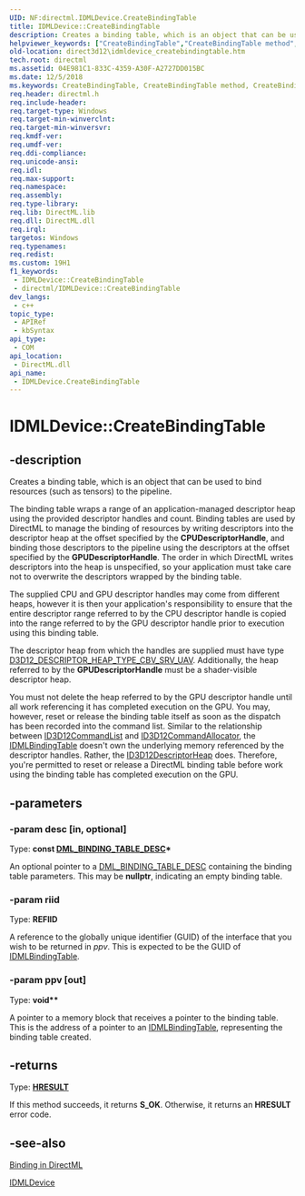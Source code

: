 ```yaml
---
UID: NF:directml.IDMLDevice.CreateBindingTable
title: IDMLDevice::CreateBindingTable
description: Creates a binding table, which is an object that can be used to bind resources (such as tensors) to the pipeline.
helpviewer_keywords: ["CreateBindingTable","CreateBindingTable method","CreateBindingTable method","IDMLDevice interface","IDMLDevice interface","CreateBindingTable method","IDMLDevice.CreateBindingTable","IDMLDevice::CreateBindingTable","direct3d12.idmldevice_createbindingtable","directml/IDMLDevice::CreateBindingTable"]
old-location: direct3d12\idmldevice_createbindingtable.htm
tech.root: directml
ms.assetid: 04E981C1-833C-4359-A30F-A2727DD015BC
ms.date: 12/5/2018
ms.keywords: CreateBindingTable, CreateBindingTable method, CreateBindingTable method,IDMLDevice interface, IDMLDevice interface,CreateBindingTable method, IDMLDevice.CreateBindingTable, IDMLDevice::CreateBindingTable, direct3d12.idmldevice_createbindingtable, directml/IDMLDevice::CreateBindingTable
req.header: directml.h
req.include-header: 
req.target-type: Windows
req.target-min-winverclnt: 
req.target-min-winversvr: 
req.kmdf-ver: 
req.umdf-ver: 
req.ddi-compliance: 
req.unicode-ansi: 
req.idl: 
req.max-support: 
req.namespace: 
req.assembly: 
req.type-library: 
req.lib: DirectML.lib
req.dll: DirectML.dll
req.irql: 
targetos: Windows
req.typenames: 
req.redist: 
ms.custom: 19H1
f1_keywords:
 - IDMLDevice::CreateBindingTable
 - directml/IDMLDevice::CreateBindingTable
dev_langs:
 - c++
topic_type:
 - APIRef
 - kbSyntax
api_type:
 - COM
api_location:
 - DirectML.dll
api_name:
 - IDMLDevice.CreateBindingTable
---
```


# IDMLDevice::CreateBindingTable


## -description

Creates a binding table, which is an object that can be used to bind resources (such as tensors) to the pipeline.

The binding table wraps a range of an application-managed descriptor heap using the provided descriptor handles
        and count.  Binding tables are used by DirectML to manage the binding of resources by writing descriptors into
        the descriptor heap at the offset specified by the <b>CPUDescriptorHandle</b>, and binding those descriptors to the
        pipeline using the descriptors at the offset specified by the <b>GPUDescriptorHandle</b>. The order in which
        DirectML writes descriptors into the heap is unspecified, so your application must take care not to overwrite the
        descriptors wrapped by the binding table.

The supplied CPU and GPU descriptor handles may come from different heaps, however it is then your
        application's responsibility to ensure that the entire descriptor range referred to by the CPU descriptor
        handle is copied into the range referred to by the GPU descriptor handle prior to execution using this binding
        table.

The descriptor heap from which the handles are supplied must have type <a href="https://docs.microsoft.com/windows/desktop/api/d3d12/ne-d3d12-d3d12_descriptor_heap_type">D3D12_DESCRIPTOR_HEAP_TYPE_CBV_SRV_UAV</a>.
        Additionally, the heap referred to by the <b>GPUDescriptorHandle</b> must be a shader-visible descriptor heap.

You must not delete the heap referred to by the GPU descriptor handle until all work referencing it has
        completed execution on the GPU. You may, however, reset or release the binding table itself as soon as the
        dispatch has been recorded into the command list. Similar to the relationship between <a href="https://docs.microsoft.com/windows/desktop/api/d3d12/nn-d3d12-id3d12commandlist">ID3D12CommandList</a> and
        <a href="https://docs.microsoft.com/windows/desktop/api/d3d12/nn-d3d12-id3d12commandallocator">ID3D12CommandAllocator</a>, the [IDMLBindingTable](/windows/desktop/api/directml/nn-directml-idmlbindingtable) doesn't own the underlying memory referenced by the descriptor
        handles. Rather, the <a href="https://docs.microsoft.com/windows/desktop/api/d3d12/nn-d3d12-id3d12descriptorheap">ID3D12DescriptorHeap</a> does. Therefore, you're permitted to reset or release a DirectML binding table before work using the binding table has completed execution on the GPU.

## -parameters

### -param desc [in, optional]

Type: <b>const [DML_BINDING_TABLE_DESC](/windows/desktop/api/directml/ns-directml-dml_binding_table_desc)*</b>

An optional pointer to a [DML_BINDING_TABLE_DESC](/windows/desktop/api/directml/ns-directml-dml_binding_table_desc) containing the binding table parameters. This may be <b>nullptr</b>, indicating an empty binding table.

### -param riid

Type: <b>REFIID</b>

A reference to the globally unique identifier (GUID) of the interface that you wish to be returned in <i>ppv</i>. This is expected to be the GUID of [IDMLBindingTable](/windows/desktop/api/directml/nn-directml-idmlbindingtable).

### -param ppv [out]

Type: <b>void**</b>

A pointer to a memory block that receives a pointer to the binding table. This is the address of a pointer to an [IDMLBindingTable](/windows/desktop/api/directml/nn-directml-idmlbindingtable), representing  the binding table created.

## -returns

Type: [**HRESULT**](/windows/desktop/winprog/windows-data-types)

If this method succeeds, it returns **S_OK**. Otherwise, it returns an **HRESULT** error code.

## -see-also

<a href="/windows/desktop/direct3d12/dml-binding">Binding in DirectML</a>



[IDMLDevice](/windows/desktop/api/directml/nn-directml-idmldevice)

